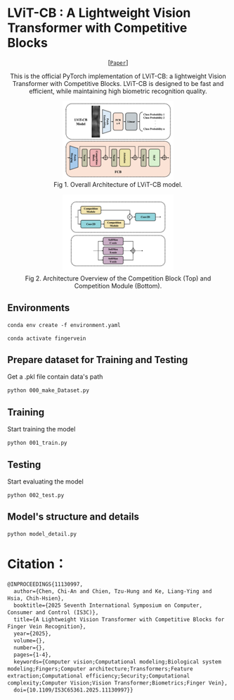 # LViT-CB : A Lightweight Vision Transformer with Competitive Blocks
<div align="center">

  [[`Paper`](https://ieeexplore.ieee.org/document/11130997)]
  
  This is the official PyTorch implementation of LViT-CB: a lightweight Vision Transformer with Competitive Blocks. LViT-CB is designed to be fast and efficient, while maintaining high biometric recognition quality.  
  
  <img src="assets/model.png" width="50%"><br>
  Fig 1. Overall Architecture of LViT-CB model.  
  
  <img src="assets/blk.png" width="50%"><br>
  Fig 2. Architecture Overview of the Competition Block (Top) and Competition Module (Bottom).  

</div>

## Environments  
```
conda env create -f environment.yaml
```
```
conda activate fingervein
```

## Prepare dataset for Training and Testing
Get a .pkl file contain data's path 
```
python 000_make_Dataset.py
```  

## Training
Start training the model 
```
python 001_train.py
```

## Testing 
Start evaluating the model
```
python 002_test.py
```

## Model's structure and details
```
python model_detail.py
```

# Citation： 
```
@INPROCEEDINGS{11130997,
  author={Chen, Chi-An and Chien, Tzu-Hung and Ke, Liang-Ying and Hsia, Chih-Hsien},
  booktitle={2025 Seventh International Symposium on Computer, Consumer and Control (IS3C)}, 
  title={A Lightweight Vision Transformer with Competitive Blocks for Finger Vein Recognition}, 
  year={2025},
  volume={},
  number={},
  pages={1-4},
  keywords={Computer vision;Computational modeling;Biological system modeling;Fingers;Computer architecture;Transformers;Feature extraction;Computational efficiency;Security;Computational complexity;Computer Vision;Vision Transformer;Biometrics;Finger Vein},
  doi={10.1109/IS3C65361.2025.11130997}}
```


